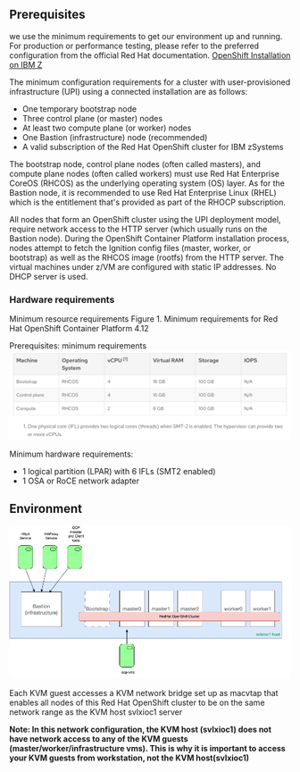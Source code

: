 ## Prerequisites

we use the minimum requirements to get our environment up and running. For production or performance testing, please refer to the preferred configuration from the official Red Hat documentation. [OpenShift Installation on IBM Z](https://docs.openshift.com/container-platform/4.8/installing/installing_ibm_z/installing-ibm-z.html)

The minimum configuration requirements for a cluster with user-provisioned infrastructure (UPI) using a connected installation are as follows:

- One temporary bootstrap node
- Three control plane (or master) nodes
- At least two compute plane (or worker) nodes
- One Bastion (infrastructure) node (recommended)
- A valid subscription of the Red Hat OpenShift cluster for IBM zSystems


The bootstrap node, control plane nodes (often called masters), and compute plane nodes (often called workers) must use Red Hat Enterprise CoreOS (RHCOS) as the underlying operating system (OS) layer. As for the Bastion node, it is recommended to use Red Hat Enterprise Linux (RHEL) which is the entitlement that's provided as part of the RHOCP subscription.

All nodes that form an OpenShift cluster using the UPI deployment model, require network access to the HTTP server (which usually runs on the Bastion node). During the OpenShift Container Platform installation process, nodes attempt to fetch the Ignition config files (master, worker, or bootstrap) as well as the RHCOS image (rootfs) from the HTTP server. The virtual machines under z/VM are configured with static IP addresses. No DHCP server is used. 

### Hardware requirements

Minimum resource requirements
Figure 1. Minimum requirements for Red Hat OpenShift Container Platform 4.12

Prerequisites: minimum requirements
![Example Image](images/resourcerequirements.png)

Minimum hardware requirements:

- 1 logical partition (LPAR) with 6 IFLs (SMT2 enabled)
- 1 OSA or RoCE network adapter

## Environment

![Environment](images/environment.png)

Each KVM guest accesses a KVM network bridge set up as macvtap that enables all nodes of this Red Hat OpenShift cluster to be on the same network range as the KVM host svlxioc1 server

**Note: In this network configuration, the KVM host (svlxioc1) does not have network access to any of the KVM guests (master/worker/infrastructure vms). This is why it is important to access your KVM guests from  workstation, not the KVM host(svlxioc1)**

